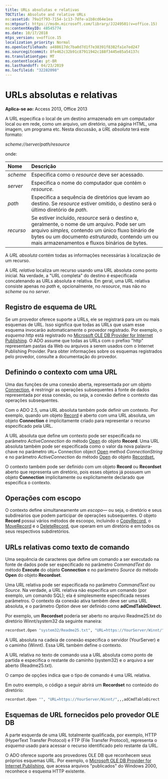```yaml
---
title: URLs absolutas e relativas
TOCTitle: Absolute and relative URLs
ms:assetid: 79a1f793-7154-1c13-7dfe-a1b8cd64e1ea
ms:mtpsurl: https://msdn.microsoft.com/library/JJ249501(v=office.15)
ms:contentKeyID: 48545774
ms.date: 10/17/2018
mtps_version: v=office.15
localization_priority: Normal
ms.openlocfilehash: a488617dc7ba0d7d1f7e38391f8382fa1e7ed247
ms.sourcegitcommit: 8fe462c32b91c87911942c188f3445e85a54137c
ms.translationtype: MT
ms.contentlocale: pt-BR
ms.lasthandoff: 04/23/2019
ms.locfileid: "32282098"
---
```

# <a name="absolute-and-relative-urls"></a>URLs absolutas e relativas

**Aplica-se ao:** Access 2013, Office 2013    

A URL especifica o local de um destino armazenado em um computador local ou em rede, como um arquivo, um diretório, uma página HTML, uma imagem, um programa etc. Nesta discussão, a *URL absoluta* terá este formato:

*scheme://server/path/resource*

onde:

|Nome |Descrição|
|:----|:----------|
|*scheme*|Especifica como o *resource* deve ser acessado.|
|*server*|Especifica o nome do computador que contém o *resource*.|
|*path*|Especifica a sequência de diretórios que levam ao destino. Se *resource* estiver omitido, o destino será o último diretório de *path*.|
|*recurso*|Se estiver incluído, *resource* será o destino e, geralmente, o nome de um arquivo. Pode ser um arquivo *simples,* contendo um único fluxo binário de bytes ou um documento *estruturado,* contendo um ou mais armazenamentos e fluxos binários de bytes.|

A *URL absoluta* contém todas as informações necessárias à localização de um recurso.

A *URL relativa* localiza um recurso usando uma URL absoluta como ponto inicial. Na verdade, a "URL completa" do destino é especificada concatenando as URLs absoluta e relativa. Em geral, uma URL relativa consiste apenas no  *path* e, opcionalmente, no *resource*, mas não no *scheme* ou no *server*.

## <a name="url-scheme-registration"></a>Registro de esquema de URL

Se um provedor oferece suporte a URLs, ele se registrará para um ou mais esquemas de URL. Isso significa que todas as URLs que usam esse esquema invocarão automaticamente o provedor registrado. Por exemplo, o *esquema http* está registrado no [Microsoft OLE DB Provider for Internet Publishing](microsoft-ole-db-provider-for-internet-publishing.md). O ADO assume que todas as URLs com o prefixo "http" representam pastas da Web ou arquivos a serem usados com o Internet Publishing Provider. Para obter informações sobre os esquemas registrados pelo provedor, consulte a documentação do provedor.

## <a name="defining-context-with-a-url"></a>Definindo o contexto com uma URL

Uma das funções de uma conexão aberta, representada por um objeto [Connection](connection-object-ado.md), é restringir as operações subsequentes à fonte de dados representada por essa conexão, ou seja, a conexão define o contexto das operações subsequentes.

Com o ADO 2.5, uma URL absoluta também pode definir um contexto. Por exemplo, quando um objeto [Record](record-object-ado.md) é aberto com uma URL absoluta, um objeto **Connection** é implicitamente criado para representar o recurso especificado pela URL.

A URL absoluta que define um contexto pode ser especificada no parâmetro *ActiveConnection* do método [Open](open-method-ado-record.md) do objeto **Record**. Uma URL absoluta também pode ser especificada como o valor da nova palavra-chave no parâmetro `URL=` Connection object [Open](open-method-ado-connection.md) method  *ConnectionString* e no parâmetro *ActiveConnection* do método [Open](open-method-ado-recordset.md) do objeto [Recordset.](recordset-object-ado.md)

O contexto também pode ser definido com um objeto **Record** ou **Recordset** aberto que representa um diretório, pois esses objetos já possuem um objeto **Connection** implicitamente ou explicitamente declarado que especifica o contexto.

## <a name="scoped-operations"></a>Operações com escopo

O contexto define simultaneamente um *escopo*— ou seja, o diretório e seus subdireários que podem participar de operações subsequentes. O objeto **Record** possui vários métodos de escoopo, incluindo o [CopyRecord](copyrecord-method-ado.md), o [MoveRecord](moverecord-method-ado.md) e o [DeleteRecord](deleterecord-method-ado.md), que operam em um diretório e em todos os seus respectivos subdiretórios.

## <a name="relative-urls-as-command-text"></a>URLs relativas como texto de comando

Uma sequência de caracteres que define um comando a ser executado na fonte de dados pode ser especificado no parâmetro *CommandText* do método **Execute** do objeto **Connection** e no parâmetro *Source* do método **Open** do objeto **Recordset**.

Uma URL relativa pode ser especificada no parâmetro *CommandText* ou *Source*. Na verdade, a URL relativa não especifica um comando (por exemplo, um comando SQL); ela é simplesmente especificada nesses parâmetros. O contexto da conexão ativa também deve ser uma URL absoluta, e o parâmetro *Option* deve ser definido como **adCmdTableDirect**.

Por exemplo, um **Recordset** poderia ser aberto no arquivo Readme25.txt do diretório Winnt/system32 da seguinte maneira:

```vb
recordset.Open "system32/Readme25.txt", "URL=https://YourServer/Winnt/",,,adCmdTableDirect 
```

A URL absoluta na cadeia de conexão especifica o servidor (YourServer) e o caminho (Winnt). Essa URL também define o contexto.

A URL relativa no texto de comando usa a URL absoluta como ponto de partida e especifica o restante do caminho (system32) e o arquivo a ser aberto (Readme25.txt).

O campo de opções indica que o tipo de comando é uma URL relativa.

Em outro exemplo, o código a seguir abrirá um **Recordset** no conteúdo do diretório:

```vb
recordset.Open "", "URL=https://YourServer/Winnt/",,,adCmdTableDirect 
```

## <a name="ole-db-provider-supplied-url-schemes"></a>Esquemas de URL fornecidos pelo provedor OLE DB

A parte esquerda de uma URL totalmente qualificada, por exemplo, HTTP (HyperText Transfer Protocol) e FTP (File Transfer Protocol), representa o *esquema* usado para acessar o recurso identificado pelo restante da URL.

O ADO oferece suporte aos provedores OLE DB que reconhecem seus próprios esquemas URL. Por exemplo, o [Microsoft OLE DB Provider for Internet Publishing](microsoft-ole-db-provider-for-internet-publishing.md), que acessa arquivos "publicados" do Windows 2000, reconhece o esquema HTTP existente.

